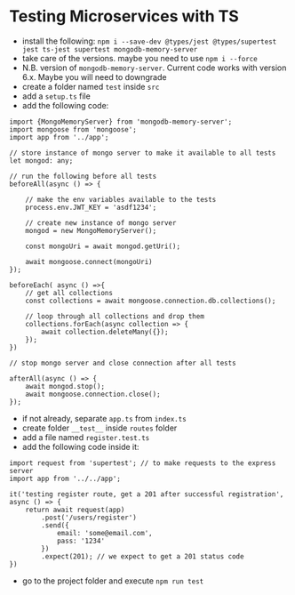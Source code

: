 # Testing Microservices with TS

- install the following: `npm i --save-dev @types/jest @types/supertest jest ts-jest supertest mongodb-memory-server`
- take care of the versions. maybe you need to use `npm i --force`
- N.B. version of `mongodb-memory-server`. Current code works with version 6.x. Maybe you will need to downgrade
- create a folder named `test` inside `src`
- add a `setup.ts` file
- add the following code:

```
import {MongoMemoryServer} from 'mongodb-memory-server';
import mongoose from 'mongoose';
import app from '../app';

// store instance of mongo server to make it available to all tests
let mongod: any;

// run the following before all tests
beforeAll(async () => {

    // make the env variables available to the tests
    process.env.JWT_KEY = 'asdf1234';

    // create new instance of mongo server
    mongod = new MongoMemoryServer();

    const mongoUri = await mongod.getUri();

    await mongoose.connect(mongoUri)
});

beforeEach( async () =>{
    // get all collections
    const collections = await mongoose.connection.db.collections();

    // loop through all collections and drop them
    collections.forEach(async collection => {
        await collection.deleteMany({});
    });
})

// stop mongo server and close connection after all tests

afterAll(async () => {
    await mongod.stop();
    await mongoose.connection.close();
});

```

- if not already, separate `app.ts` from `index.ts`
- create folder `__test__` inside `routes` folder
- add a file named `register.test.ts`
- add the following code inside it:

```
import request from 'supertest'; // to make requests to the express server
import app from '../../app';

it('testing register route, get a 201 after successful registration', async () => {
    return await request(app)
        .post('/users/register')
        .send({
            email: 'some@email.com',
            pass: '1234'
        })
        .expect(201); // we expect to get a 201 status code
})
```

- go to the project folder and execute `npm run test`